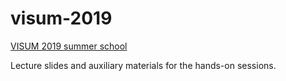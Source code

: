 # visum-2019
[VISUM 2019 summer school](http://visum.inesctec.pt)

Lecture slides and auxiliary materials for the hands-on sessions.
